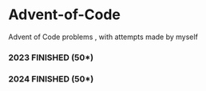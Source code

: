 # Advent-of-Code
Advent of Code problems , with attempts made by myself

### 2023 FINISHED (50*) 
### 2024 FINISHED (50*)
